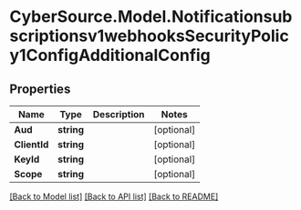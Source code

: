 # CyberSource.Model.Notificationsubscriptionsv1webhooksSecurityPolicy1ConfigAdditionalConfig
## Properties

Name | Type | Description | Notes
------------ | ------------- | ------------- | -------------
**Aud** | **string** |  | [optional] 
**ClientId** | **string** |  | [optional] 
**KeyId** | **string** |  | [optional] 
**Scope** | **string** |  | [optional] 

[[Back to Model list]](../README.md#documentation-for-models) [[Back to API list]](../README.md#documentation-for-api-endpoints) [[Back to README]](../README.md)

